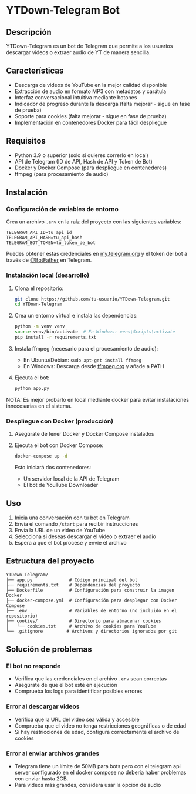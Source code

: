 # YTDown-Telegram Bot

## Descripción

YTDown-Telegram es un bot de Telegram que permite a los usuarios descargar videos o extraer audio de YT de manera sencilla.

## Características

- Descarga de videos de YouTube en la mejor calidad disponible
- Extracción de audio en formato MP3 con metadatos y carátula
- Interfaz conversacional intuitiva mediante botones
- Indicador de progreso durante la descarga (falta mejorar - sigue en fase de prueba)
- Soporte para cookies (falta mejorar - sigue en fase de prueba)
- Implementación en contenedores Docker para fácil despliegue

## Requisitos

- Python 3.9 o superior (solo si quieres correrlo en local)
- API de Telegram (ID de API, Hash de API y Token de Bot)
- Docker y Docker Compose (para despliegue en contenedores)
- ffmpeg (para procesamiento de audio)

## Instalación

### Configuración de variables de entorno

Crea un archivo `.env` en la raíz del proyecto con las siguientes variables:

```
TELEGRAM_API_ID=tu_api_id
TELEGRAM_API_HASH=tu_api_hash
TELEGRAM_BOT_TOKEN=tu_token_de_bot
```

Puedes obtener estas credenciales en [my.telegram.org](https://my.telegram.org) y el token del bot a través de [@BotFather](https://t.me/BotFather) en Telegram.

### Instalación local (desarrollo)

1. Clona el repositorio:
   ```bash
   git clone https://github.com/tu-usuario/YTDown-Telegram.git
   cd YTDown-Telegram
   ```

2. Crea un entorno virtual e instala las dependencias:
   ```bash
   python -m venv venv
   source venv/bin/activate  # En Windows: venv\Scripts\activate
   pip install -r requirements.txt
   ```

3. Instala ffmpeg (necesario para el procesamiento de audio):
   - En Ubuntu/Debian: `sudo apt-get install ffmpeg`
   - En Windows: Descarga desde [ffmpeg.org](https://ffmpeg.org/download.html) y añade a PATH

4. Ejecuta el bot:
   ```bash
   python app.py
   ```
 NOTA: Es mejor probarlo en local mediante docker para evitar instalaciones innecesarias en el sistema.

### Despliegue con Docker (producción)

1. Asegúrate de tener Docker y Docker Compose instalados

2. Ejecuta el bot con Docker Compose:
   ```bash
   docker-compose up -d
   ```

   Esto iniciará dos contenedores:
   - Un servidor local de la API de Telegram
   - El bot de YouTube Downloader

## Uso

1. Inicia una conversación con tu bot en Telegram
2. Envía el comando `/start` para recibir instrucciones
3. Envía la URL de un video de YouTube
4. Selecciona si deseas descargar el video o extraer el audio
5. Espera a que el bot procese y envíe el archivo

## Estructura del proyecto

```
YTDown-Telegram/
├── app.py              # Código principal del bot
├── requirements.txt    # Dependencias del proyecto
├── Dockerfile          # Configuración para construir la imagen Docker
├── docker-compose.yml  # Configuración para desplegar con Docker Compose
├── .env                # Variables de entorno (no incluido en el repositorio)
├── cookies/            # Directorio para almacenar cookies
│   └── cookies.txt     # Archivo de cookies para YouTube
└── .gitignore         # Archivos y directorios ignorados por git
```

## Solución de problemas

### El bot no responde
- Verifica que las credenciales en el archivo `.env` sean correctas
- Asegúrate de que el bot esté en ejecución
- Comprueba los logs para identificar posibles errores

### Error al descargar videos
- Verifica que la URL del video sea válida y accesible
- Comprueba que el video no tenga restricciones geográficas o de edad
- Si hay restricciones de edad, configura correctamente el archivo de cookies

### Error al enviar archivos grandes
- Telegram tiene un límite de 50MB para bots pero con el telegram api server configurado en el docker compose no deberia haber problemas con enviar hasta 2GB.
- Para videos más grandes, considera usar la opción de audio
